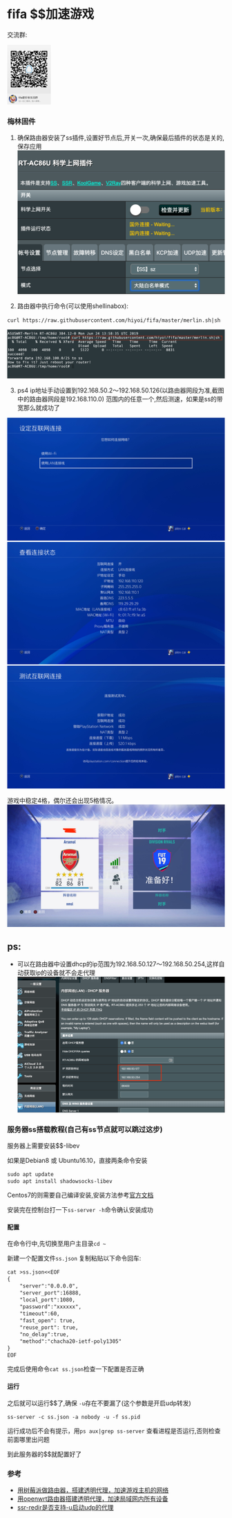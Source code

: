 # fifa $$加速游戏
交流群:

<img src="https://github.com/hiyoi/fifa/blob/master/screenshot/qrcode.png" width="20%" height="20%">

### 梅林固件

1. 确保路由器安装了ss插件,设置好节点后,开关一次,确保最后插件的状态是关的,保存应用
![merlin](https://github.com/hiyoi/fifa/blob/master/screenshot/merlin.png)

2. 路由器中执行命令(可以使用shellinabox):

`curl https://raw.githubusercontent.com/hiyoi/fifa/master/merlin.sh|sh`

![shell](https://github.com/hiyoi/fifa/blob/master/screenshot/shell.png)

3. ps4 ip地址手动设置到192.168.50.2～192.168.50.126(以路由器网段为准,截图中的路由器网段是192.168.110.0) 范围内的任意一个,然后测速，如果是ss的带宽那么就成功了

![6](https://github.com/hiyoi/fifa/blob/master/screenshot/6.jpg)
![7](https://github.com/hiyoi/fifa/blob/master/screenshot/7.jpg)
![8](https://github.com/hiyoi/fifa/blob/master/screenshot/8.jpg)

游戏中稳定4格，偶尔还会出现5格情况。
![10](https://github.com/hiyoi/fifa/blob/master/screenshot/10.jpg)


## ps: 
- 可以在路由器中设置dhcp的ip范围为192.168.50.127～192.168.50.254,这样自动获取ip的设备就不会走代理
![dhcp](https://github.com/hiyoi/fifa/blob/master/screenshot/dhcp.png)


### 服务器ss搭载教程(自己有ss节点就可以跳过这步)
服务器上需要安装$$-libev

如果是Debian8 或 Ubuntu16.10，直接两条命令安装
```
sudo apt update
sudo apt install shadowsocks-libev
```
Centos7的则需要自己编译安装,安装方法参考[官方文档](https://github.com/shadowsocks/shadowsocks-libev#debian--ubuntu)

安装完在控制台打一下`ss-server -h`命令确认安装成功
#### 配置

在命令行中,先切换至用户主目录`cd ~`

新建一个配置文件`ss.json`
复制粘贴以下命令回车:
```
cat >ss.json<<EOF
{
	"server":"0.0.0.0",
	"server_port":16888,
	"local_port":1080,
	"password":"xxxxxx",
	"timeout":60,
	"fast_open": true,
	"reuse_port": true,
	"no_delay":true,
	"method":"chacha20-ietf-poly1305"
}
EOF
```

完成后使用命令`cat ss.json`检查一下配置是否正确

#### 运行
之后就可以运行$$了,确保 `-u`存在不要漏了(这个参数是开启udp转发)
```
ss-server -c ss.json -a nobody -u -f ss.pid
```
运行成功后不会有提示，用`ps aux|grep ss-server` 查看进程是否运行,否则检查前面哪里出问题

到此服务器的$$就配置好了







### 参考
* [用树莓派做路由器，搭建透明代理，加速游戏主机的网络](https://github.com/wangyu-/UDPspeeder/wiki/%E7%94%A8%E6%A0%91%E8%8E%93%E6%B4%BE%E5%81%9A%E8%B7%AF%E7%94%B1%E5%99%A8%EF%BC%8C%E6%90%AD%E5%BB%BA%E9%80%8F%E6%98%8E%E4%BB%A3%E7%90%86%EF%BC%8C%E5%8A%A0%E9%80%9F%E6%B8%B8%E6%88%8F%E4%B8%BB%E6%9C%BA%E7%9A%84%E7%BD%91%E7%BB%9C)
* [用openwrt路由器搭建透明代理，加速局域网内所有设备](https://github.com/wangyu-/tinyfecVPN/wiki/%E7%94%A8openwrt%E8%B7%AF%E7%94%B1%E5%99%A8%E6%90%AD%E5%BB%BA%E9%80%8F%E6%98%8E%E4%BB%A3%E7%90%86%EF%BC%8C%E5%8A%A0%E9%80%9F%E5%B1%80%E5%9F%9F%E7%BD%91%E5%86%85%E6%89%80%E6%9C%89%E8%AE%BE%E5%A4%87)
* [ssr-redir是否支持-u启动udp的代理](https://github.com/bettermanbao/openwrt-shadowsocksR-libev-full/issues/33)

